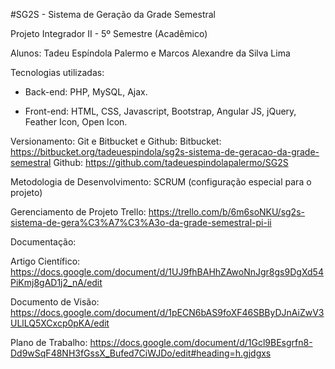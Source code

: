#SG2S - Sistema de Geração da Grade Semestral

Projeto Integrador II - 5º Semestre (Acadêmico)

Alunos: Tadeu Espíndola Palermo e Marcos Alexandre da Silva Lima

Tecnologias utilizadas:

- Back-end: PHP, MySQL, Ajax.

- Front-end: HTML, CSS, Javascript, Bootstrap, Angular JS, jQuery, Feather Icon, Open Icon.

Versionamento: Git e Bitbucket e Github:
Bitbucket: https://bitbucket.org/tadeuespindola/sg2s-sistema-de-geracao-da-grade-semestral
Github: https://github.com/tadeuespindolapalermo/SG2S

Metodologia de Desenvolvimento: SCRUM (configuração especial para o projeto)

Gerenciamento de Projeto
Trello: https://trello.com/b/6m6soNKU/sg2s-sistema-de-gera%C3%A7%C3%A3o-da-grade-semestral-pi-ii

Documentação:

Artigo Científico:
https://docs.google.com/document/d/1UJ9fhBAHhZAwoNnJgr8gs9DgXd54PiKmj8gAD1j2_nA/edit

Documento de Visão:
https://docs.google.com/document/d/1pECN6bAS9foXF46SBByDJnAiZwV3ULlLQ5XCxcp0pKA/edit

Plano de Trabalho:
https://docs.google.com/document/d/1Gcl9BEsgrfn8-Dd9wSqF48NH3fGssX_Bufed7CiWJDo/edit#heading=h.gjdgxs
